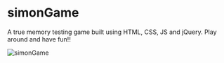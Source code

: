 # simonGame

A true memory testing game built using HTML, CSS, JS and jQuery. Play around and have fun!!

![simonGame](https://github.com/Yashwanth1811/simonGame/assets/102216969/c1e628c0-9438-451f-b79e-bf477d1419a0)
